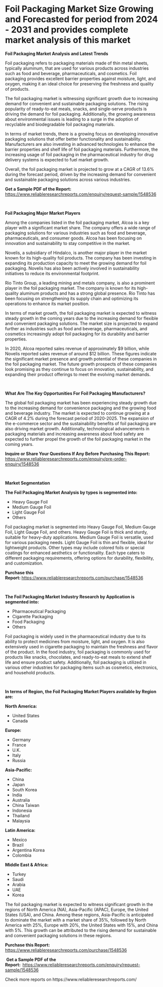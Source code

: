 <p><h1>Foil Packaging Market Size Growing and Forecasted for period from 2024 - 2031 and provides complete market analysis of this market</h1></p><p><strong>Foil Packaging Market Analysis and Latest Trends</strong></p>
<p><p>Foil packaging refers to packaging materials made of thin metal sheets, typically aluminum, that are used for various products across industries such as food and beverage, pharmaceuticals, and cosmetics. Foil packaging provides excellent barrier properties against moisture, light, and oxygen, making it an ideal choice for preserving the freshness and quality of products.</p><p>The foil packaging market is witnessing significant growth due to increasing demand for convenient and sustainable packaging solutions. The rising popularity of ready-to-eat meals, snacks, and single-serve products is driving the demand for foil packaging. Additionally, the growing awareness about environmental issues is leading to a surge in the adoption of recyclable and biodegradable foil packaging materials.</p><p>In terms of market trends, there is a growing focus on developing innovative packaging solutions that offer better functionality and sustainability. Manufacturers are also investing in advanced technologies to enhance the barrier properties and shelf life of foil packaging materials. Furthermore, the increasing usage of foil packaging in the pharmaceutical industry for drug delivery systems is expected to fuel market growth.</p><p>Overall, the foil packaging market is projected to grow at a CAGR of 13.6% during the forecast period, driven by the increasing demand for convenient and sustainable packaging solutions across various industries.</p></p>
<p><strong>Get a Sample PDF of the Report:&nbsp;</strong> <a href="https://www.reliableresearchreports.com/enquiry/request-sample/1548536">https://www.reliableresearchreports.com/enquiry/request-sample/1548536</a></p>
<p>&nbsp;</p>
<p><strong>Foil Packaging Major Market Players</strong></p>
<p><p>Among the companies listed in the foil packaging market, Alcoa is a key player with a significant market share. The company offers a wide range of packaging solutions for various industries such as food and beverage, pharmaceuticals, and consumer goods. Alcoa has been focusing on innovation and sustainability to stay competitive in the market. </p><p>Novelis, a subsidiary of Hindalco, is another major player in the market known for its high-quality foil products. The company has been investing in expanding its production capacity to meet the growing demand for foil packaging. Novelis has also been actively involved in sustainability initiatives to reduce its environmental footprint. </p><p>Rio Tinto Group, a leading mining and metals company, is also a prominent player in the foil packaging market. The company is known for its high-quality aluminum products and has a strong global presence. Rio Tinto has been focusing on strengthening its supply chain and optimizing its operations to enhance its market position. </p><p>In terms of market growth, the foil packaging market is expected to witness steady growth in the coming years due to the increasing demand for flexible and convenient packaging solutions. The market size is projected to expand further as industries such as food and beverage, pharmaceuticals, and cosmetics increasingly adopt foil packaging for its durability and barrier properties. </p><p>In 2020, Alcoa reported sales revenue of approximately $9 billion, while Novelis reported sales revenue of around $12 billion. These figures indicate the significant market presence and growth potential of these companies in the foil packaging market. The future growth prospects of these companies look promising as they continue to focus on innovation, sustainability, and expanding their product offerings to meet the evolving market demands.</p></p>
<p>&nbsp;</p>
<p><strong>What Are The Key Opportunities For Foil Packaging Manufacturers?</strong></p>
<p><p>The global foil packaging market has been experiencing steady growth due to the increasing demand for convenience packaging and the growing food and beverage industry. The market is expected to continue growing at a CAGR of 4.2% during the forecast period of 2020-2025. The expansion of the e-commerce sector and the sustainability benefits of foil packaging are also driving market growth. Additionally, technological advancements in packaging materials and increasing awareness about food safety are expected to further propel the growth of the foil packaging market in the coming years.</p></p>
<p><strong>Inquire or Share Your Questions If Any Before Purchasing This Report:</strong> <a href="https://www.reliableresearchreports.com/enquiry/pre-order-enquiry/1548536">https://www.reliableresearchreports.com/enquiry/pre-order-enquiry/1548536</a></p>
<p>&nbsp;</p>
<p><strong>Market Segmentation</strong></p>
<p><strong>The Foil Packaging Market Analysis by types is segmented into:</strong></p>
<p><ul><li>Heavy Gauge Foil</li><li>Medium Gauge Foil</li><li>Light Gauge Foil</li><li>Others</li></ul></p>
<p><p>Foil packaging market is segmented into Heavy Gauge Foil, Medium Gauge Foil, Light Gauge Foil, and others. Heavy Gauge Foil is thick and sturdy, suitable for heavy-duty applications. Medium Gauge Foil is versatile, used for various packaging needs. Light Gauge Foil is thin and flexible, ideal for lightweight products. Other types may include colored foils or special coatings for enhanced aesthetics or functionality. Each type caters to different packaging requirements, offering options for durability, flexibility, and customization.</p></p>
<p><strong>Purchase this Report:&nbsp;</strong><a href="https://www.reliableresearchreports.com/purchase/1548536">https://www.reliableresearchreports.com/purchase/1548536</a></p>
<p>&nbsp;</p>
<p><strong>The Foil Packaging Market Industry Research by Application is segmented into:</strong></p>
<p><ul><li>Pharmaceutical Packaging</li><li>Cigarette Packaging</li><li>Food Packaging</li><li>Others</li></ul></p>
<p><p>Foil packaging is widely used in the pharmaceutical industry due to its ability to protect medicines from moisture, light, and oxygen. It is also extensively used in cigarette packaging to maintain the freshness and flavor of the product. In the food industry, foil packaging is commonly used for products like snacks, chocolates, and ready-to-eat meals to extend shelf life and ensure product safety. Additionally, foil packaging is utilized in various other industries for packaging items such as cosmetics, electronics, and household products.</p></p>
<p>&nbsp;</p>
<p><strong>In terms of Region, the Foil Packaging Market Players available by Region are:</strong></p>
<p>
    <p> <strong> North America: </strong>
        <ul>
            <li>United States</li>
            <li>Canada</li>
        </ul>
        </p> 
    <p> <strong> Europe: </strong>
        <ul>
            <li>Germany</li>
            <li>France</li>
            <li>U.K.</li>
            <li>Italy</li>
            <li>Russia</li>
        </ul>
        </p> 
    <p> <strong> Asia-Pacific: </strong>
        <ul>
            <li>China</li>
            <li>Japan</li>
            <li>South Korea</li>
            <li>India</li>
            <li>Australia</li>
            <li>China Taiwan</li>
            <li>Indonesia</li>
            <li>Thailand</li>
            <li>Malaysia</li>
        </ul>
        </p> 
    <p> <strong> Latin America: </strong>
        <ul>
            <li>Mexico</li>
            <li>Brazil</li>
            <li>Argentina Korea</li>
            <li>Colombia</li>
        </ul>
        </p> 
    <p> <strong> Middle East & Africa: </strong>
        <ul>
            <li>Turkey</li>
            <li>Saudi</li>
            <li>Arabia</li>
            <li>UAE</li>
            <li>Korea</li>
        </ul>
    </p>
    </p>
<p><p>The foil packaging market is expected to witness significant growth in the regions of North America (NA), Asia-Pacific (APAC), Europe, the United States (USA), and China. Among these regions, Asia-Pacific is anticipated to dominate the market with a market share of 35%, followed by North America with 25%, Europe with 20%, the United States with 15%, and China with 5%. This growth can be attributed to the rising demand for sustainable and convenient packaging solutions in these regions.</p></p>
<p><strong>Purchase this Report: </strong><a href="https://www.reliableresearchreports.com/purchase/1548536">https://www.reliableresearchreports.com/purchase/1548536</a></p>
<p>&nbsp;<strong>Get a Sample PDF of the Report:&nbsp;&nbsp;</strong><a href="https://www.reliableresearchreports.com/enquiry/request-sample/1548536">https://www.reliableresearchreports.com/enquiry/request-sample/1548536</a></p>
<p><strong></strong></p>
<p>Check more reports on https://www.reliableresearchreports.com/</p>